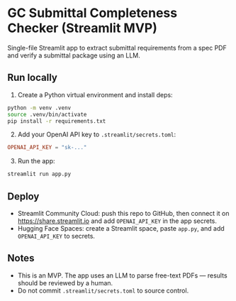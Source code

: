 # GC Submittal Completeness Checker (Streamlit MVP)

Single-file Streamlit app to extract submittal requirements from a spec PDF and verify a submittal package using an LLM.

## Run locally

1. Create a Python virtual environment and install deps:

```zsh
python -m venv .venv
source .venv/bin/activate
pip install -r requirements.txt
```

2. Add your OpenAI API key to `.streamlit/secrets.toml`:

```toml
OPENAI_API_KEY = "sk-..."
```

3. Run the app:

```zsh
streamlit run app.py
```

## Deploy

- Streamlit Community Cloud: push this repo to GitHub, then connect it on https://share.streamlit.io and add `OPENAI_API_KEY` in the app secrets.
- Hugging Face Spaces: create a Streamlit space, paste `app.py`, and add `OPENAI_API_KEY` to secrets.

## Notes

- This is an MVP. The app uses an LLM to parse free-text PDFs — results should be reviewed by a human.
- Do not commit `.streamlit/secrets.toml` to source control.
